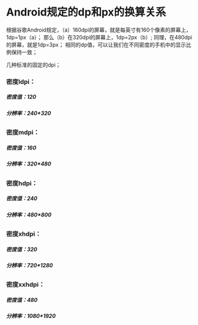# Android规定的dp和px的换算关系

根据谷歌Android规定，（a）160dpi的屏幕，就是每英寸有160个像素的屏幕上，1dp=1px（a）；
那么（b）在320dpi的屏幕上，1dp=2px（b）;
同理，在480dpi的屏幕，就是1dp=3px；
相同的dp值，可以让我们在不同密度的手机中的显示比例保持一致；

几种标准的固定的dpi；

### 密度ldpi：
##### 密度值：120
##### 分辨率：240*320
##
### 密度mdpi：
##### 密度值：160
##### 分辨率：320*480
##
### 密度hdpi：
##### 密度值：240
##### 分辨率：480*800
##
### 密度xhdpi：
##### 密度值：320
##### 分辨率：720*1280
##
### 密度xxhdpi：
##### 密度值：480
##### 分辨率：1080*1920